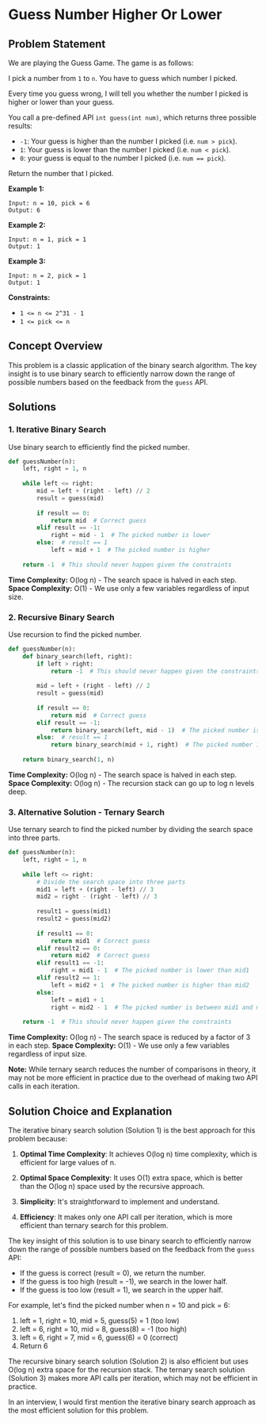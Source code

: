 # Guess Number Higher Or Lower

## Problem Statement

We are playing the Guess Game. The game is as follows:

I pick a number from `1` to `n`. You have to guess which number I picked.

Every time you guess wrong, I will tell you whether the number I picked is higher or lower than your guess.

You call a pre-defined API `int guess(int num)`, which returns three possible results:
- `-1`: Your guess is higher than the number I picked (i.e. `num > pick`).
- `1`: Your guess is lower than the number I picked (i.e. `num < pick`).
- `0`: your guess is equal to the number I picked (i.e. `num == pick`).

Return the number that I picked.

**Example 1:**
```
Input: n = 10, pick = 6
Output: 6
```

**Example 2:**
```
Input: n = 1, pick = 1
Output: 1
```

**Example 3:**
```
Input: n = 2, pick = 1
Output: 1
```

**Constraints:**
- `1 <= n <= 2^31 - 1`
- `1 <= pick <= n`

## Concept Overview

This problem is a classic application of the binary search algorithm. The key insight is to use binary search to efficiently narrow down the range of possible numbers based on the feedback from the `guess` API.

## Solutions

### 1. Iterative Binary Search

Use binary search to efficiently find the picked number.

```python
def guessNumber(n):
    left, right = 1, n
    
    while left <= right:
        mid = left + (right - left) // 2
        result = guess(mid)
        
        if result == 0:
            return mid  # Correct guess
        elif result == -1:
            right = mid - 1  # The picked number is lower
        else:  # result == 1
            left = mid + 1  # The picked number is higher
    
    return -1  # This should never happen given the constraints
```

**Time Complexity:** O(log n) - The search space is halved in each step.
**Space Complexity:** O(1) - We use only a few variables regardless of input size.

### 2. Recursive Binary Search

Use recursion to find the picked number.

```python
def guessNumber(n):
    def binary_search(left, right):
        if left > right:
            return -1  # This should never happen given the constraints
        
        mid = left + (right - left) // 2
        result = guess(mid)
        
        if result == 0:
            return mid  # Correct guess
        elif result == -1:
            return binary_search(left, mid - 1)  # The picked number is lower
        else:  # result == 1
            return binary_search(mid + 1, right)  # The picked number is higher
    
    return binary_search(1, n)
```

**Time Complexity:** O(log n) - The search space is halved in each step.
**Space Complexity:** O(log n) - The recursion stack can go up to log n levels deep.

### 3. Alternative Solution - Ternary Search

Use ternary search to find the picked number by dividing the search space into three parts.

```python
def guessNumber(n):
    left, right = 1, n
    
    while left <= right:
        # Divide the search space into three parts
        mid1 = left + (right - left) // 3
        mid2 = right - (right - left) // 3
        
        result1 = guess(mid1)
        result2 = guess(mid2)
        
        if result1 == 0:
            return mid1  # Correct guess
        elif result2 == 0:
            return mid2  # Correct guess
        elif result1 == -1:
            right = mid1 - 1  # The picked number is lower than mid1
        elif result2 == 1:
            left = mid2 + 1  # The picked number is higher than mid2
        else:
            left = mid1 + 1
            right = mid2 - 1  # The picked number is between mid1 and mid2
    
    return -1  # This should never happen given the constraints
```

**Time Complexity:** O(log n) - The search space is reduced by a factor of 3 in each step.
**Space Complexity:** O(1) - We use only a few variables regardless of input size.

**Note:** While ternary search reduces the number of comparisons in theory, it may not be more efficient in practice due to the overhead of making two API calls in each iteration.

## Solution Choice and Explanation

The iterative binary search solution (Solution 1) is the best approach for this problem because:

1. **Optimal Time Complexity**: It achieves O(log n) time complexity, which is efficient for large values of n.

2. **Optimal Space Complexity**: It uses O(1) extra space, which is better than the O(log n) space used by the recursive approach.

3. **Simplicity**: It's straightforward to implement and understand.

4. **Efficiency**: It makes only one API call per iteration, which is more efficient than ternary search for this problem.

The key insight of this solution is to use binary search to efficiently narrow down the range of possible numbers based on the feedback from the `guess` API:
- If the guess is correct (result = 0), we return the number.
- If the guess is too high (result = -1), we search in the lower half.
- If the guess is too low (result = 1), we search in the upper half.

For example, let's find the picked number when n = 10 and pick = 6:
1. left = 1, right = 10, mid = 5, guess(5) = 1 (too low)
2. left = 6, right = 10, mid = 8, guess(8) = -1 (too high)
3. left = 6, right = 7, mid = 6, guess(6) = 0 (correct)
4. Return 6

The recursive binary search solution (Solution 2) is also efficient but uses O(log n) extra space for the recursion stack. The ternary search solution (Solution 3) makes more API calls per iteration, which may not be efficient in practice.

In an interview, I would first mention the iterative binary search approach as the most efficient solution for this problem.
